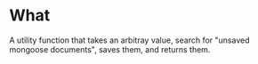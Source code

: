 # What

A utility function that takes an arbitray value, search for \"unsaved mongoose documents\", saves them, and returns them.